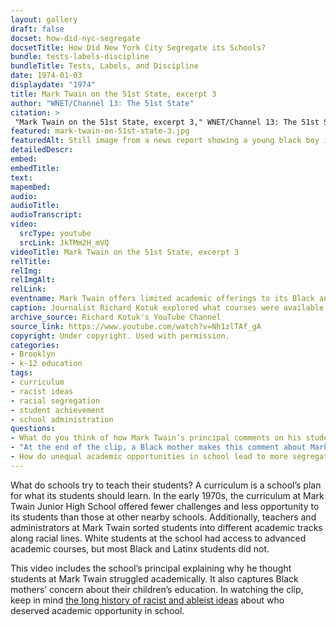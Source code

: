 ```yaml
--- 
layout: gallery
draft: false
docset: how-did-nyc-segregate
docsetTitle: How Did New York City Segregate its Schools?
bundle: tests-labels-discipline
bundleTitle: Tests, Labels, and Discipline
date: 1974-01-03
displaydate: "1974"
title: Mark Twain on the 51st State, excerpt 3
author: "WNET/Channel 13: The 51st State"
citation: >
 "Mark Twain on the 51st State, excerpt 3," WNET/Channel 13: The 51st State, in New York City Civil Rights History Project, Accessed: [Month Day, Year], https://nyccivilrightshistory.org/gallery/mark-twain-on-51st-state-3.
featured: mark-twain-on-51st-state-3.jpg
featuredAlt: Still image from a news report showing a young black boy in a classroom doing school work
detailedDescr: 
embed: 
embedTitle: 
text: 
mapembed: 
audio: 
audioTitle: 
audioTranscript: 
video: 
  srcType: youtube
  srcLink: JkTMm2H_mVQ
videoTitle: Mark Twain on the 51st State, excerpt 3
relTitle: 
relImg: 
relImgAlt: 
relLink: 
eventname: Mark Twain offers limited academic offerings to its Black and Puerto Rican students.
caption: Journalist Richard Kotuk explored what courses were available - and not available - at Mark Twain Junior High School. 
archive_source: Richard Kotuk's YouTube Channel
source_link: https://www.youtube.com/watch?v=Nh1zlTAf_gA
copyright: Under copyright. Used with permission.
categories: 
- Brooklyn
- k-12 education
tags: 
- curriculum
- racist ideas
- racial segregation
- student achievement
- school administration
questions: 
- What do you think of how Mark Twain’s principal comments on his students’ academic struggles? What parts do you find convincing, and what parts do you disagree with? Why? 
- "At the end of the clip, a Black mother makes this comment about Mark Twain: \"It’s not a school... the only thing they actually learn is basketball and football.\" If Mark Twain was not a school to her, what do you imagine a school *should* be, in her view? What is your view of what a school should be?"
- How do unequal academic opportunities in school lead to more segregation in schools, in the past or present?
--- 
```


What do schools try to teach their students? A curriculum is a school’s plan for what its students should learn. In the early 1970s, the curriculum at Mark Twain Junior High School offered fewer challenges and less opportunity to its students than those at other nearby schools. Additionally, teachers and administrators at Mark Twain sorted students into different academic tracks along racial lines. White students at the school had access to advanced academic courses, but most Black and Latinx students did not.

This video includes the school’s principal explaining why he thought students at Mark Twain struggled academically. It also captures Black mothers’ concern about their children’s education. In watching the clip, keep in mind [the long history of racist and ableist ideas](/topics/how-did-nyc-segregate/racist-ableist-ideas/) about who deserved academic opportunity in school.
